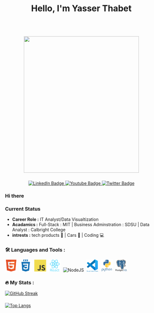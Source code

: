 <h1 align="center"> Hello, I'm Yasser Thabet </h1> <br>
<h1 align="center"> <img src="https://media4.giphy.com/media/v1.Y2lkPTc5MGI3NjExbnRkZzZycWpycGo4aGg1ejN5YzF4dTVvanYzMmdzdXZ5a2JwaWk3bSZlcD12MV9pbnRlcm5hbF9naWZfYnlfaWQmY3Q9Zw/ntUOZUDxdLhjBKht1J/giphy.gif](https://media.giphy.com/media/v1.Y2lkPTc5MGI3NjExbTZvc3NpMnNuOWt1NmRlamVqZG45NWhubzM4NzJydW5lczZpdjJoMCZlcD12MV9pbnRlcm5hbF9naWZfYnlfaWQmY3Q9Zw/yEPUvxlGmPCJ3A4yRe/giphy.gif)" height="450px" width="380px"/> </h1>
<div id="badges" align="center">
  <a href="https://www.linkedin.com/in/yasser-thabet-24b34b177">
    <img src="https://img.shields.io/badge/LinkedIn-blue?style=for-the-badge&logo=linkedin&logoColor=white" alt="LinkedIn Badge"/>
  </a>
<a href="https://youtu.be/aGYmPluyAFo">
    <img src="https://img.shields.io/badge/YouTube-red?style=for-the-badge&logo=youtube&logoColor=white" alt="Youtube Badge"/>
  </a>
  <a href="https://twitter.com/yasserSthabet">
    <img src="https://img.shields.io/badge/Twitter-blue?style=for-the-badge&logo=twitter&logoColor=white" alt="Twitter Badge"/>
  </a>
</div>




### Hi there 
###  Current Status
-  **Career Role :**  IT Analyst/Data Visualtization 
-  **Acadamics :** Full-Stack : MIT  |  Business Adminstration : SDSU	 |  Data Analyst : Calbright College 
-  **intrests :** tech products 📲 | Cars 🛞 | Coding 💻

### :hammer_and_wrench: Languages and Tools :
<div>
  <img src="https://github.com/devicons/devicon/blob/master/icons/html5/html5-original.svg" title="HTML5" alt="HTML" width="40" height="40"/>&nbsp;
  <img src="https://github.com/devicons/devicon/blob/master/icons/css3/css3-plain-wordmark.svg"  title="CSS3" alt="CSS" width="40" height="40"/>&nbsp;
  <img src="https://github.com/devicons/devicon/blob/master/icons/javascript/javascript-original.svg" title="JavaScript" alt="JavaScript" width="40" height="40"/>&nbsp;
  <img src="https://github.com/devicons/devicon/blob/master/icons/react/react-original-wordmark.svg" title="React" alt="React" width="40" height="40"/>&nbsp;
  <img src="https://github.com/microsoft/PowerBI-Icons/blob/main/SVG/Power-BI.svg" title="PowerBi" alt="NodeJS" width="40" height="40"/>&nbsp;
  <img src="https://github.com/devicons/devicon/blob/master/icons/vscode/vscode-original-wordmark.svg" title="VSCode" alt="VSCode" width="40" height="40"/>&nbsp;
  <img src="https://github.com/devicons/devicon/blob/master/icons/python/python-original-wordmark.svg" title="Python"  alt="Python" width="40" height="40"/>&nbsp;
  <img src="https://github.com/devicons/devicon/blob/master/icons/postgresql/postgresql-original-wordmark.svg" **alt="Git" width="40" height="40"/>  
</div>

### :fire: My Stats :
[![GitHub Streak](http://github-readme-streak-stats.herokuapp.com?user=yassersalahthabet&theme=dark&hide_border=true)](https://git.io/streak-stats)
###
[![Top Langs](https://github-readme-stats.vercel.app/api/top-langs/?username=yassersalahthabet&layout=compact&theme=vision-friendly-dark)](https://github.com/anuraghazra/github-readme-stats)


<!--
**YasserSalahThabet/YasserSalahThabet** is a ✨ _special_ ✨ repository because its `README.md` (this file) appears on your GitHub profile.

Here are some ideas to get you started:

- 🔭 I’m currently working on ...
- 🌱 I’m currently learning ...
- 👯 I’m looking to collaborate on ...
- 🤔 I’m looking for help with ...
- 💬 Ask me about ...
- 📫 How to reach me: ...
- ⚡ Fun fact: ...
-->
